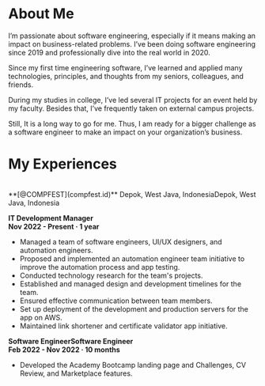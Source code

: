 # About Me

I’m passionate about software engineering, especially if it means making an impact on
business-related problems. I’ve been doing software engineering since 2019 and professionally
dive into the real world in 2020.

Since my first time engineering software, I’ve learned and applied many technologies, principles,
and thoughts from my seniors, colleagues, and friends.

During my studies in college, I’ve led several IT projects for an event held by my faculty. Besides
that, I’ve frequently taken on external campus projects.

Still, It is a long way to go for me. Thus, I am ready for a bigger challenge as a software engineer
to make an impact on your organization’s business.

# My Experiences 
<br/>
**[@COMPFEST](compfest.id)**  
Depok, West Java, IndonesiaDepok, West Java, Indonesia

**IT Development Manager**  
**Nov 2022 - Present · 1 year**  
- Managed a team of software engineers, UI/UX designers, and automation engineers.
- Proposed and implemented an automation engineer team initiative to improve the automation process and app testing.
- Conducted technology research for the team's projects.
- Established and managed design and development timelines for the team.
- Ensured effective communication between team members.
- Set up deployment of the development and production servers for the app on AWS.
- Maintained link shortener and certificate validator app initiative.

**Software EngineerSoftware Engineer**  
**Feb 2022 - Nov 2022 · 10 months**  
- Developed the Academy Bootcamp landing page and Challenges, CV Review, and Marketplace features.

